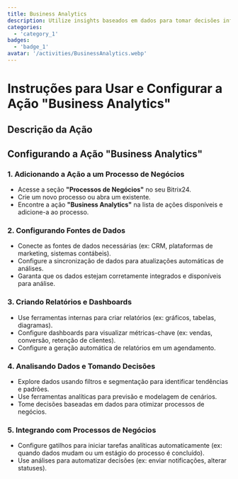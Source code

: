 ```yaml
---
title: Business Analytics
description: Utilize insights baseados em dados para tomar decisões informadas.
categories: 
  - 'category_1'
badges: 
  - 'badge_1'
avatar: '/activities/BusinessAnalytics.webp'
---
```

# Instruções para Usar e Configurar a Ação "Business Analytics"

## Descrição da Ação

## **Configurando a Ação "Business Analytics"**

### 1. Adicionando a Ação a um Processo de Negócios
- Acesse a seção **"Processos de Negócios"** no seu Bitrix24.
- Crie um novo processo ou abra um existente.
- Encontre a ação **"Business Analytics"** na lista de ações disponíveis e adicione-a ao processo.

### 2. Configurando Fontes de Dados
- Conecte as fontes de dados necessárias (ex: CRM, plataformas de marketing, sistemas contábeis).
- Configure a sincronização de dados para atualizações automáticas de análises.
- Garanta que os dados estejam corretamente integrados e disponíveis para análise.

### 3. Criando Relatórios e Dashboards
- Use ferramentas internas para criar relatórios (ex: gráficos, tabelas, diagramas).
- Configure dashboards para visualizar métricas-chave (ex: vendas, conversão, retenção de clientes).
- Configure a geração automática de relatórios em um agendamento.

### 4. Analisando Dados e Tomando Decisões
- Explore dados usando filtros e segmentação para identificar tendências e padrões.
- Use ferramentas analíticas para previsão e modelagem de cenários.
- Tome decisões baseadas em dados para otimizar processos de negócios.

### 5. Integrando com Processos de Negócios
- Configure gatilhos para iniciar tarefas analíticas automaticamente (ex: quando dados mudam ou um estágio do processo é concluído).
- Use análises para automatizar decisões (ex: enviar notificações, alterar statuses).